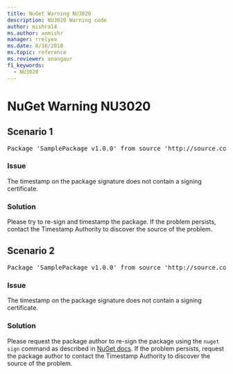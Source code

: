```yaml
---
title: NuGet Warning NU3020
description: NU3020 Warning code
author: mishra14
ms.author: anmishr
manager: rrelyea
ms.date: 8/16/2018
ms.topic: reference
ms.reviewer: anangaur
f1_keywords:
  - NU3020
---
```


# NuGet Warning NU3020

## Scenario 1

<pre>Package 'SamplePackage v1.0.0' from source 'http://source.com/index.json': The timestamp does not have a signing certificate.</pre>

### Issue

The timestamp on the package signature does not contain a signing certificate.


### Solution

Please try to re-sign and timestamp the package. If the problem persists, contact the Timestamp Authority to discover the source of the problem.



## Scenario 2

<pre>Package 'SamplePackage v1.0.0' from source 'http://source.com/index.json': The primary signature's timestamp does not have a signing certificate.</pre>

### Issue

The timestamp on the package signature does not contain a signing certificate.


### Solution

Please request the package author to re-sign the package using the `nuget sign` command as described in [NuGet docs](https://docs.microsoft.com/en-us/nuget/create-packages/sign-a-package). If the problem persists, request the package author to contact the Timestamp Authority to discover the source of the problem.


